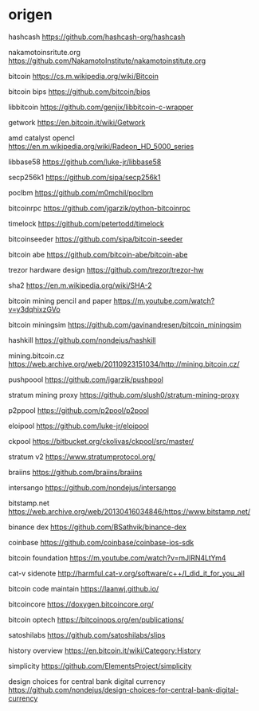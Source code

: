 origen
======

hashcash
https://github.com/hashcash-org/hashcash

nakamotoinsritute.org
https://github.com/NakamotoInstitute/nakamotoinstitute.org

bitcoin
https://cs.m.wikipedia.org/wiki/Bitcoin

bitcoin bips
https://github.com/bitcoin/bips

libbitcoin
https://github.com/genjix/libbitcoin-c-wrapper

getwork 
https://en.bitcoin.it/wiki/Getwork

amd catalyst opencl 
https://en.m.wikipedia.org/wiki/Radeon_HD_5000_series

libbase58
https://github.com/luke-jr/libbase58

secp256k1
https://github.com/sipa/secp256k1

poclbm 
https://github.com/m0mchil/poclbm

bitcoinrpc
https://github.com/jgarzik/python-bitcoinrpc

timelock
https://github.com/petertodd/timelock

bitcoinseeder
https://github.com/sipa/bitcoin-seeder

bitcoin abe
https://github.com/bitcoin-abe/bitcoin-abe

trezor hardware design
https://github.com/trezor/trezor-hw

sha2
https://en.m.wikipedia.org/wiki/SHA-2

bitcoin mining pencil and paper
https://m.youtube.com/watch?v=y3dqhixzGVo

bitcoin miningsim
https://github.com/gavinandresen/bitcoin_miningsim

hashkill
https://github.com/nondejus/hashkill

mining.bitcoin.cz 
https://web.archive.org/web/20110923151034/http://mining.bitcoin.cz/

pushpoool
https://github.com/jgarzik/pushpool

stratum mining proxy
https://github.com/slush0/stratum-mining-proxy

p2ppool
https://github.com/p2pool/p2pool

eloipool
https://github.com/luke-jr/eloipool

ckpool 
https://bitbucket.org/ckolivas/ckpool/src/master/

stratum v2
https://www.stratumprotocol.org/

braiins
https://github.com/braiins/braiins

intersango 
https://github.com/nondejus/intersango

bitstamp.net 
https://web.archive.org/web/20130416034846/https://www.bitstamp.net/

binance dex
https://github.com/BSathvik/binance-dex

coinbase
https://github.com/coinbase/coinbase-ios-sdk

bitcoin foundation 
https://m.youtube.com/watch?v=mJlRN4LtYm4

cat-v sidenote 
http://harmful.cat-v.org/software/c++/I_did_it_for_you_all

bitcoin code maintain
https://laanwj.github.io/

bitcoincore
https://doxygen.bitcoincore.org/

bitcoin optech
https://bitcoinops.org/en/publications/

satoshilabs
https://github.com/satoshilabs/slips

history overview
https://en.bitcoin.it/wiki/Category:History

simplicity
https://github.com/ElementsProject/simplicity

design choices for central bank digital currency
https://github.com/nondejus/design-choices-for-central-bank-digital-currency

